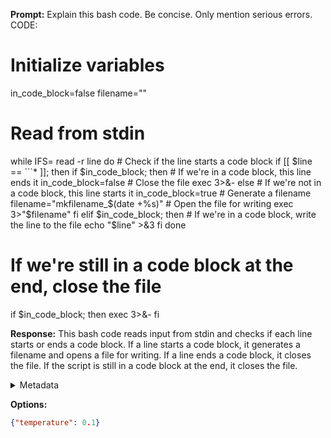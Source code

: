 **Prompt:**
Explain this bash code. Be concise. Only mention serious errors.
          CODE:
          
# Initialize variables
in_code_block=false
filename=""

# Read from stdin
while IFS= read -r line
do
    # Check if the line starts a code block
    if [[ $line == \`\`\`* ]]; then
        if $in_code_block; then
            # If we're in a code block, this line ends it
            in_code_block=false
            # Close the file
            exec 3>&-
        else
            # If we're not in a code block, this line starts it
            in_code_block=true
            # Generate a filename
            filename="mkfilename_$(date +%s)"
            # Open the file for writing
            exec 3>"$filename"
        fi
    elif $in_code_block; then
        # If we're in a code block, write the line to the file
        echo "$line" >&3
    fi
done

# If we're still in a code block at the end, close the file
if $in_code_block; then
    exec 3>&-
fi

**Response:**
This bash code reads input from stdin and checks if each line starts or ends a code block. If a line starts a code block, it generates a filename and opens a file for writing. If a line ends a code block, it closes the file. If the script is still in a code block at the end, it closes the file.

<details><summary>Metadata</summary>

- Duration: 6188 ms
- Datetime: 2023-10-29T16:49:45.746801
- Model: gpt-3.5-turbo-0613

</details>

**Options:**
```json
{"temperature": 0.1}
```

